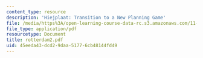 ```yaml
---
content_type: resource
description: 'Hiejplaat: Transition to a New Planning Game'
file: /media/https%3A/open-learning-course-data-rc.s3.amazonaws.com/11-201-gateway-planning-action-fall-2002/45eeda43dcd29daa51776cb48144fd49_rotterdam2.pdf
file_type: application/pdf
resourcetype: Document
title: rotterdam2.pdf
uid: 45eeda43-dcd2-9daa-5177-6cb48144fd49
---
```

